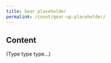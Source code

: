```yaml
---
title: Gear placeholder
permalink: /count/gear-up-placeholder/
---
```


## Content

(Type type type...)